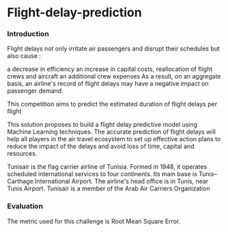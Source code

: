 # Flight-delay-prediction
### Introduction
Flight delays not only irritate air passengers and disrupt their schedules but also cause :

a decrease in efficiency an increase in capital costs, reallocation of flight crews and aircraft an additional crew expenses As a result, on an aggregate basis, an airline's record of flight delays may have a negative impact on passenger demand.

This competition aims to predict the estimated duration of flight delays per flight

This solution proposes to build a flight delay predictive model using Machine Learning techniques. The accurate prediction of flight delays will help all players in the air travel ecosystem to set up effective action plans to reduce the impact of the delays and avoid loss of time, capital and resources.

Tunisair is the flag carrier airline of Tunisia. Formed in 1948, it operates scheduled international services to four continents. Its main base is Tunis–Carthage International Airport. The airline's head office is in Tunis, near Tunis Airport. Tunisair is a member of the Arab Air Carriers Organization

### Evaluation
The metric used for this challenge is Root Mean Square Error.
